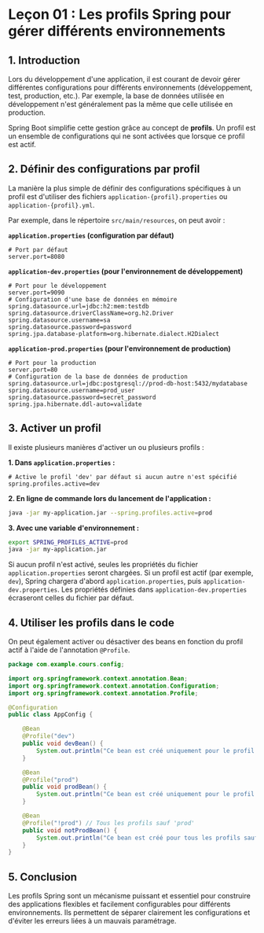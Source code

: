 # Leçon 01 : Les profils Spring pour gérer différents environnements

## 1. Introduction

Lors du développement d'une application, il est courant de devoir gérer différentes configurations pour différents environnements (développement, test, production, etc.). Par exemple, la base de données utilisée en développement n'est généralement pas la même que celle utilisée en production.

Spring Boot simplifie cette gestion grâce au concept de **profils**. Un profil est un ensemble de configurations qui ne sont activées que lorsque ce profil est actif.

## 2. Définir des configurations par profil

La manière la plus simple de définir des configurations spécifiques à un profil est d'utiliser des fichiers `application-{profil}.properties` ou `application-{profil}.yml`.

Par exemple, dans le répertoire `src/main/resources`, on peut avoir :

**`application.properties` (configuration par défaut)**
```properties
# Port par défaut
server.port=8080
```

**`application-dev.properties` (pour l'environnement de développement)**
```properties
# Port pour le développement
server.port=9090
# Configuration d'une base de données en mémoire
spring.datasource.url=jdbc:h2:mem:testdb
spring.datasource.driverClassName=org.h2.Driver
spring.datasource.username=sa
spring.datasource.password=password
spring.jpa.database-platform=org.hibernate.dialect.H2Dialect
```

**`application-prod.properties` (pour l'environnement de production)**
```properties
# Port pour la production
server.port=80
# Configuration de la base de données de production
spring.datasource.url=jdbc:postgresql://prod-db-host:5432/mydatabase
spring.datasource.username=prod_user
spring.datasource.password=secret_password
spring.jpa.hibernate.ddl-auto=validate
```

## 3. Activer un profil

Il existe plusieurs manières d'activer un ou plusieurs profils :

**1. Dans `application.properties` :**
```properties
# Active le profil 'dev' par défaut si aucun autre n'est spécifié
spring.profiles.active=dev
```

**2. En ligne de commande lors du lancement de l'application :**
```bash
java -jar my-application.jar --spring.profiles.active=prod
```

**3. Avec une variable d'environnement :**
```bash
export SPRING_PROFILES_ACTIVE=prod
java -jar my-application.jar
```

Si aucun profil n'est activé, seules les propriétés du fichier `application.properties` seront chargées. Si un profil est actif (par exemple, `dev`), Spring chargera d'abord `application.properties`, puis `application-dev.properties`. Les propriétés définies dans `application-dev.properties` écraseront celles du fichier par défaut.

## 4. Utiliser les profils dans le code

On peut également activer ou désactiver des beans en fonction du profil actif à l'aide de l'annotation `@Profile`.

```java
package com.example.cours.config;

import org.springframework.context.annotation.Bean;
import org.springframework.context.annotation.Configuration;
import org.springframework.context.annotation.Profile;

@Configuration
public class AppConfig {

    @Bean
    @Profile("dev")
    public void devBean() {
        System.out.println("Ce bean est créé uniquement pour le profil 'dev'.");
    }

    @Bean
    @Profile("prod")
    public void prodBean() {
        System.out.println("Ce bean est créé uniquement pour le profil 'prod'.");
    }

    @Bean
    @Profile("!prod") // Tous les profils sauf 'prod'
    public void notProdBean() {
        System.out.println("Ce bean est créé pour tous les profils sauf 'prod'.");
    }
}
```

## 5. Conclusion

Les profils Spring sont un mécanisme puissant et essentiel pour construire des applications flexibles et facilement configurables pour différents environnements. Ils permettent de séparer clairement les configurations et d'éviter les erreurs liées à un mauvais paramétrage.
